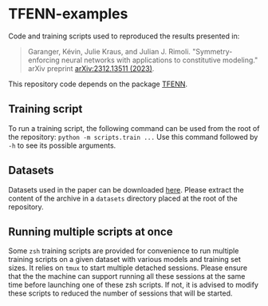 # TFENN-examples

Code and training scripts used to reproduced the results presented in:
> Garanger, Kévin, Julie Kraus, and Julian J. Rimoli. "Symmetry-enforcing neural networks with applications to constitutive modeling." arXiv preprint [arXiv:2312.13511 (2023)](https://arxiv.org/abs/2312.13511).

This repository code depends on the package
[TFENN](https://github.com/kgaranger/TFENN).

## Training script

To run a training script, the following command can be used from the root of the repository:
`python -m scripts.train ...`
Use this command followed by `-h` to see its possible arguments.

## Datasets

Datasets used in the paper can be downloaded [here](https://drive.google.com/file/d/1EKgJUhYkdxEzeXMiMD9I5cZxdR9mbwy3/view?usp=sharing).
Please extract the content of the archive in a `datasets` directory placed at the root of the repository.

## Running multiple scripts at once

Some `zsh` training scripts are provided for convenience to run multiple training scripts on a given dataset with various models and training set sizes.
It relies on `tmux` to start multiple detached sessions.
Please ensure that the the machine can support running all these sessions at the same time before launching one of these zsh scripts.
If not, it is advised to modify these scripts to reduced the number of sessions that will be started.
